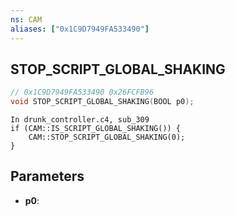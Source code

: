 ```yaml
---
ns: CAM
aliases: ["0x1C9D7949FA533490"]
---
```

## STOP_SCRIPT_GLOBAL_SHAKING

```c
// 0x1C9D7949FA533490 0x26FCFB96
void STOP_SCRIPT_GLOBAL_SHAKING(BOOL p0);
```

```
In drunk_controller.c4, sub_309
if (CAM::IS_SCRIPT_GLOBAL_SHAKING()) {
    CAM::STOP_SCRIPT_GLOBAL_SHAKING(0);
}
```

## Parameters
* **p0**: 

